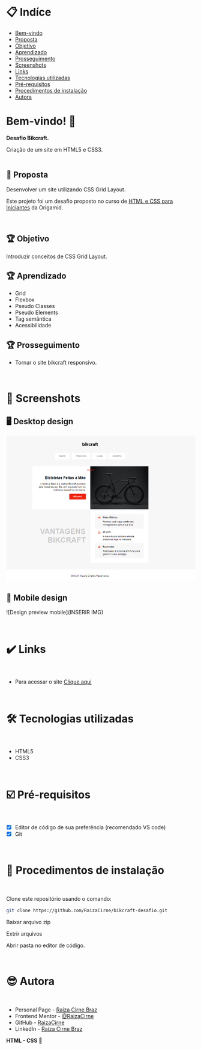 # 📋 Indíce

- [Bem-vindo](#id01)
- [Proposta](#id02)
- [Objetivo](#id03)
- [Aprendizado](#id04)
- [Prosseguimento](id05)
- [Screenshots](#id06)
- [Links](#id07)
- [Tecnologias utilizadas](#id08)
- [Pré-requisitos](#id09)
- [Procedimentos de instalação](#id010)
- [Autora](#id011)

# Bem-vindo! 👋 <a name="id01"></a>

**Desafio Bikcraft.**

Criação de um site em HTML5 e CSS3.  
<br />

## 🚀 Proposta <a name="id02"></a>

Desenvolver um site utilizando CSS Grid Layout.

Este projeto foi um desafio proposto no curso de [HTML e CSS para Iniciantes](https://www.origamid.com/curso/html-e-css-para-iniciantes/) da Origamid.

<br />

## :trophy: Objetivo <a name="#id03"></a>

Introduzir conceitos de CSS Grid Layout.

## :trophy: Aprendizado <a name="#id04"></a>

- Grid
- Flexbox
- Pseudo Classes
- Pseudo Elements
- Tag semântica
- Acessibilidade

## :trophy: Prosseguimento <a name="id05"></a>

- Tornar o site bikcraft responsivo.

<br />

# :camera_flash: Screenshots <a name="id06"></a>

## :desktop_computer: Desktop design

![Design preview desktop](./design/bikcraft-desktop.png)

## :iphone: Mobile design

![Design preview mobile](INSERIR IMG)

<br />

# :heavy_check_mark: Links <a name="id07"></a>

<br />

- Para acessar o site [Clique aqui](https://dancing-lolly-44932a.netlify.app/)

<br />

# 🛠 Tecnologias utilizadas <a name="id08"></a>

<br />

- HTML5
- CSS3

<br />

# ☑️ Pré-requisitos <a name="id09"></a>

<br />

- [x] Editor de código de sua preferência (recomendado VS code)
- [x] Git

<br />

# 📝 Procedimentos de instalação <a name="id010"></a>

<br />

Clone este repositório usando o comando:

```bash
git clone https://github.com/RaizaCirne/bikcraft-desafio.git
```

Baixar arquivo zip

Extrir arquivos

Abrir pasta no editor de código.

<br />

# :sunglasses: Autora <a name="id011"></a>

<br />

- Personal Page - [Raíza Cirne Braz](https://lively-kangaroo-a1eaa7.netlify.app/)
- Frontend Mentor - [@RaizaCirne](https://www.frontendmentor.io/profile/RaizaCirne)
- GitHub - [RaizaCirne](https://github.com/RaizaCirne)
- LinkedIn - [Raíza Cirne Braz](https://www.linkedin.com/in/ra%C3%ADzacirne/)

**HTML - CSS** 🚀
